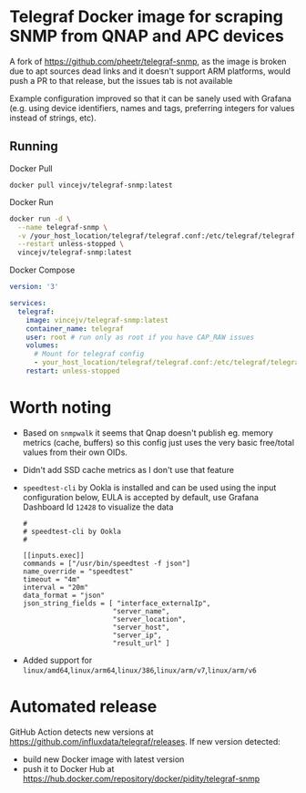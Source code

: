 # Telegraf Docker image for scraping SNMP from QNAP and APC devices

A fork of https://github.com/pheetr/telegraf-snmp, as the image is broken due to apt sources dead links and it doesn't support ARM platforms, would push a PR to that release, but the issues tab is not available

Example configuration improved so that it can be sanely used with Grafana (e.g. using device identifiers, names and tags, preferring integers for values instead of strings, etc).

## Running
Docker Pull
```
docker pull vincejv/telegraf-snmp:latest
```
Docker Run
```sh
docker run -d \
  --name telegraf-snmp \
  -v /your_host_location/telegraf/telegraf.conf:/etc/telegraf/telegraf.conf \
  --restart unless-stopped \
  vincejv/telegraf-snmp:latest
```
Docker Compose
```yaml
version: '3'

services:
  telegraf:
    image: vincejv/telegraf-snmp:latest
    container_name: telegraf
    user: root # run only as root if you have CAP_RAW issues
    volumes:
      # Mount for telegraf config
      - your_host_location/telegraf/telegraf.conf:/etc/telegraf/telegraf.conf:ro
    restart: unless-stopped
```

# Worth noting

* Based on `snmpwalk` it seems that Qnap doesn't publish eg. memory metrics (cache, buffers) so this config just uses the very basic free/total values from their own OIDs.

* Didn't add SSD cache metrics as I don't use that feature

* `speedtest-cli` by Ookla is installed and can be used using the input configuration below, EULA is accepted by default, use Grafana Dashboard Id `12428` to visualize the data
  ```
  #
  # speedtest-cli by Ookla
  #

  [[inputs.exec]]
  commands = ["/usr/bin/speedtest -f json"]
  name_override = "speedtest"
  timeout = "4m"
  interval = "20m"
  data_format = "json"
  json_string_fields = [ "interface_externalIp",
                        "server_name",
                        "server_location",
                        "server_host",
                        "server_ip",
                        "result_url" ]
  ```

* Added support for `linux/amd64`,`linux/arm64`,`linux/386`,`linux/arm/v7`,`linux/arm/v6`

# Automated release

GitHub Action detects new versions at <https://github.com/influxdata/telegraf/releases>.
If new version detected:
* build new Docker image with latest version
* push it to Docker Hub at <https://hub.docker.com/repository/docker/pidity/telegraf-snmp>